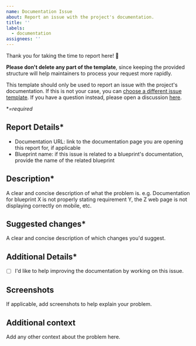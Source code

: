 ```yaml
---
name: Documentation Issue
about: Report an issue with the project's documentation.
title: ''
labels:
  - documentation
assignees: ''
---
```


Thank you for taking the time to report here! :tada:

**Please don't delete any part of the template**, since keeping the provided structure will help maintainers to process your request more rapidly.

This template should only be used to report an issue with the project's documentation. If this is not your case, you can [choose a different issue template](https://github.com/EPMatt/awesome-ha-blueprints/issues/new/choose). If you have a question instead, please open a discussion [here](https://github.com/EPMatt/awesome-ha-blueprints/discussions/new).

\*_=required_

## Report Details\*

- Documentation URL: link to the documentation page you are opening this report for, if applicable
- Blueprint name: if this issue is related to a blueprint's documentation, provide the name of the related blueprint

## Description\*

A clear and concise description of what the problem is.
e.g. Documentation for blueprint X is not properly stating requirement Y, the Z web page is not displaying correctly on mobile, etc.

## Suggested changes\*

A clear and concise description of which changes you'd suggest.

## Additional Details\*

- [ ] I'd like to help improving the documentation by working on this issue.

## Screenshots

If applicable, add screenshots to help explain your problem.

## Additional context

Add any other context about the problem here.
